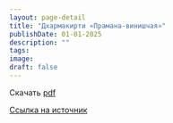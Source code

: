 ```yaml
---
layout: page-detail
title: "Дхармакирти «Прамана-винишчая»"
publishDate: 01-01-2025
description: ""
tags:
image:
draft: false
---
```


Скачать [pdf](/upload/iblock/10b/10b6f959b88a2347f828aeb7b96f620d.pdf)

[Ссылка на источник](https://www.academia.edu/24024230/Dharmakirti%5FPramana%5Fvini%C5%9Bcaya%5FAscertainment%5Fof%5Fthe%5Finstruments%5Fof%5Fvalid%5Fcognition%5FChapter%5F1%5FPratyaksha%5Fperception%5FKarikas%5F1%5F25)  
  
  
